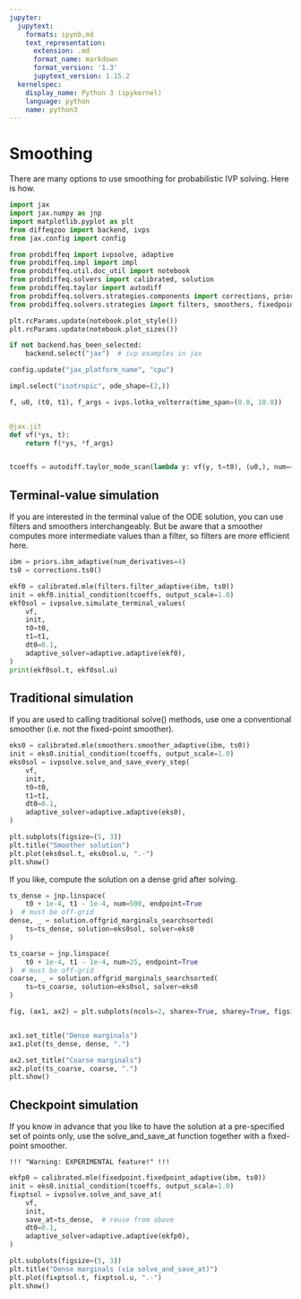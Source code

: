```yaml
---
jupyter:
  jupytext:
    formats: ipynb,md
    text_representation:
      extension: .md
      format_name: markdown
      format_version: '1.3'
      jupytext_version: 1.15.2
  kernelspec:
    display_name: Python 3 (ipykernel)
    language: python
    name: python3
---
```


# Smoothing

There are many options to use smoothing for probabilistic IVP solving.
Here is how.


```python
import jax
import jax.numpy as jnp
import matplotlib.pyplot as plt
from diffeqzoo import backend, ivps
from jax.config import config

from probdiffeq import ivpsolve, adaptive
from probdiffeq.impl import impl
from probdiffeq.util.doc_util import notebook
from probdiffeq.solvers import calibrated, solution
from probdiffeq.taylor import autodiff
from probdiffeq.solvers.strategies.components import corrections, priors
from probdiffeq.solvers.strategies import filters, smoothers, fixedpoint
```

```python
plt.rcParams.update(notebook.plot_style())
plt.rcParams.update(notebook.plot_sizes())
```

```python
if not backend.has_been_selected:
    backend.select("jax")  # ivp examples in jax

config.update("jax_platform_name", "cpu")
```

```python
impl.select("isotropic", ode_shape=(2,))
```

```python
f, u0, (t0, t1), f_args = ivps.lotka_volterra(time_span=(0.0, 10.0))


@jax.jit
def vf(*ys, t):
    return f(*ys, *f_args)


tcoeffs = autodiff.taylor_mode_scan(lambda y: vf(y, t=t0), (u0,), num=4)
```

## Terminal-value simulation

If you are interested in the terminal value of the ODE solution, you can use filters and smoothers interchangeably.
But be aware that a smoother computes more intermediate values than a filter, so filters are more efficient here.

```python
ibm = priors.ibm_adaptive(num_derivatives=4)
ts0 = corrections.ts0()

ekf0 = calibrated.mle(filters.filter_adaptive(ibm, ts0))
init = ekf0.initial_condition(tcoeffs, output_scale=1.0)
ekf0sol = ivpsolve.simulate_terminal_values(
    vf,
    init,
    t0=t0,
    t1=t1,
    dt0=0.1,
    adaptive_solver=adaptive.adaptive(ekf0),
)
print(ekf0sol.t, ekf0sol.u)
```

## Traditional simulation

If you are used to calling traditional solve() methods, use one a conventional smoother (i.e. not the fixed-point smoother).

```python
eks0 = calibrated.mle(smoothers.smoother_adaptive(ibm, ts0))
init = eks0.initial_condition(tcoeffs, output_scale=1.0)
eks0sol = ivpsolve.solve_and_save_every_step(
    vf,
    init,
    t0=t0,
    t1=t1,
    dt0=0.1,
    adaptive_solver=adaptive.adaptive(eks0),
)

plt.subplots(figsize=(5, 3))
plt.title("Smoother solution")
plt.plot(eks0sol.t, eks0sol.u, ".-")
plt.show()
```

If you like, compute the solution on a dense grid after solving.

```python
ts_dense = jnp.linspace(
    t0 + 1e-4, t1 - 1e-4, num=500, endpoint=True
)  # must be off-grid
dense, _ = solution.offgrid_marginals_searchsorted(
    ts=ts_dense, solution=eks0sol, solver=eks0
)

ts_coarse = jnp.linspace(
    t0 + 1e-4, t1 - 1e-4, num=25, endpoint=True
)  # must be off-grid
coarse, _ = solution.offgrid_marginals_searchsorted(
    ts=ts_coarse, solution=eks0sol, solver=eks0
)

fig, (ax1, ax2) = plt.subplots(ncols=2, sharex=True, sharey=True, figsize=(8, 3))


ax1.set_title("Dense marginals")
ax1.plot(ts_dense, dense, ".")

ax2.set_title("Coarse marginals")
ax2.plot(ts_coarse, coarse, ".")
plt.show()
```

## Checkpoint simulation

If you know in advance that you like to have the solution at a pre-specified set of points only,
use the solve_and_save_at function together with a fixed-point smoother.


    !!! "Warning: EXPERIMENTAL feature!" !!!


```python
ekfp0 = calibrated.mle(fixedpoint.fixedpoint_adaptive(ibm, ts0))
init = eks0.initial_condition(tcoeffs, output_scale=1.0)
fixptsol = ivpsolve.solve_and_save_at(
    vf,
    init,
    save_at=ts_dense,  # reuse from above
    dt0=0.1,
    adaptive_solver=adaptive.adaptive(ekfp0),
)

plt.subplots(figsize=(5, 3))
plt.title("Dense marginals (via solve_and_save_at)")
plt.plot(fixptsol.t, fixptsol.u, ".-")
plt.show()
```
